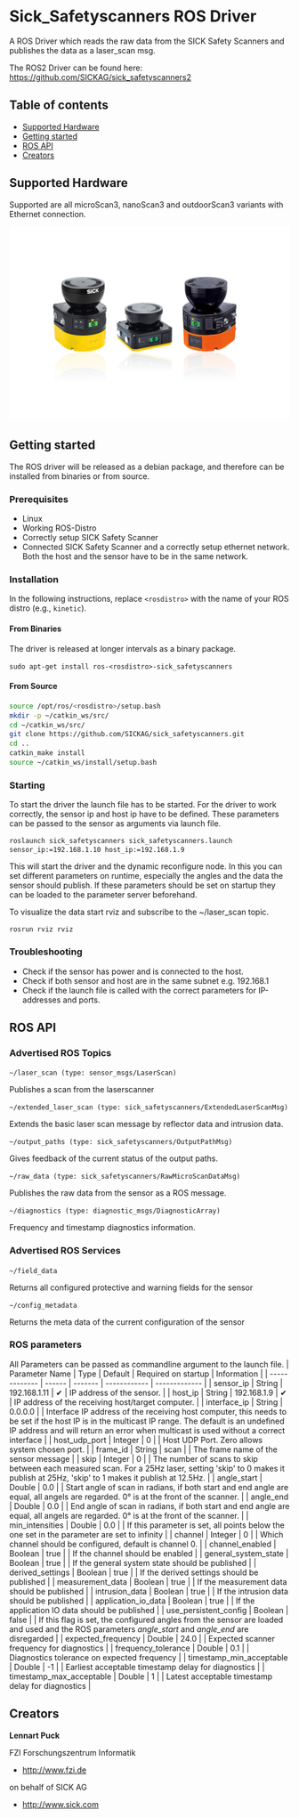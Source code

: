 # Sick_Safetyscanners ROS Driver

A ROS Driver which reads the raw data from the SICK Safety Scanners and publishes the data as a laser_scan msg.

The ROS2 Driver can be found here: https://github.com/SICKAG/sick_safetyscanners2

## Table of contents

- [Supported Hardware](#supported-hardware)
- [Getting started](#getting-started)
- [ROS API](#ros-api)
- [Creators](#creators)


## Supported Hardware

Supported are all microScan3, nanoScan3 and outdoorScan3 variants with Ethernet connection.

![ ](docs/images/safetyscanners.png  "Sick Safetyscanner Family")



## Getting started

The ROS driver will be released as a debian package, and therefore can be installed from binaries or from source.

### Prerequisites

* Linux
* Working ROS-Distro
* Correctly setup SICK Safety Scanner
* Connected SICK Safety Scanner and a correctly setup ethernet network. Both the host and the sensor have to be in the same network.

### Installation

In the following instructions, replace `<rosdistro>` with the name of your ROS distro (e.g., `kinetic`).

#### From Binaries

The driver is released at longer intervals as a binary package. 

`sudo apt-get install ros-<rosdistro>-sick_safetyscanners`


#### From Source

```bash
source /opt/ros/<rosdistro>/setup.bash
mkdir -p ~/catkin_ws/src/
cd ~/catkin_ws/src/
git clone https://github.com/SICKAG/sick_safetyscanners.git
cd ..
catkin_make install
source ~/catkin_ws/install/setup.bash
```

### Starting

To start the driver the launch file has to be started. For the driver to work correctly, the sensor ip and host ip have to be defined. These parameters can be passed to the sensor as arguments via launch file.

```
roslaunch sick_safetyscanners sick_safetyscanners.launch sensor_ip:=192.168.1.10 host_ip:=192.168.1.9
```

This will start the driver and the dynamic reconfigure node. In this you can set different parameters on runtime, especially the angles and the data the sensor should publish. If these parameters should be set on startup they can be loaded to the parameter server beforehand.

To visualize the data start rviz and subscribe to the ~/laser_scan topic.

```
rosrun rviz rviz 
```

### Troubleshooting

* Check if the sensor has power and is connected to the host.
* Check if both sensor and host are in the same subnet e.g. 192.168.1
* Check if the launch file is called with the correct parameters for IP-addresses and ports.

## ROS API



### Advertised ROS Topics


`
~/laser_scan (type: sensor_msgs/LaserScan)
`

Publishes a scan from the laserscanner

`
~/extended_laser_scan (type: sick_safetyscanners/ExtendedLaserScanMsg)
`

Extends the basic laser scan message by reflector data and intrusion data.

`
~/output_paths (type: sick_safetyscanners/OutputPathMsg)
`

Gives feedback of the current status of the output paths.


`
~/raw_data (type: sick_safetyscanners/RawMicroScanDataMsg)
`

Publishes the raw data from the sensor as a ROS message.

`
~/diagnostics (type: diagnostic_msgs/DiagnosticArray)
`

Frequency and timestamp diagnostics information.

### Advertised ROS Services

`
~/field_data
`

Returns all configured protective and warning fields for the sensor

`
~/config_metadata
`

Returns the meta data of the current configuration of the sensor


### ROS parameters

All Parameters can be passed as commandline argument to the launch file.
| Parameter Name           | Type    | Default      | Required on startup | Information                                                                                                                                                                                                                                   |
| -------------            | ------  | -------      | ------------        | -------------                                                                                                                                                                                                                                 |
| sensor_ip                | String  | 192.168.1.11 | ✔                   | IP address of the sensor.                                                                                                                                                                                                                     |
| host_ip                  | String  | 192.168.1.9  | ✔                   | IP address of the receiving host/target computer.                                                                                                                                                                                             |
| interface_ip             | String  | 0.0.0.0      |                     | Interface IP address of the receiving host computer, this needs to be set if the host IP is in the multicast IP range. The default is an undefined IP address and will return an error when multicast is used without a correct interface     |
| host_udp_port            | Integer | 0            |                     | Host UDP Port. Zero allows system chosen port.                                                                                                                                                                                                |
| frame_id                 | String  | scan         |                     | The frame name of the sensor message                                                                                                                                                                                                          |
| skip                     | Integer | 0            |                     | The number of scans to skip between each measured scan.  For a 25Hz laser, setting 'skip' to 0 makes it publish at 25Hz, 'skip' to 1 makes it publish at 12.5Hz.                                                                              |
| angle_start              | Double  | 0.0          |                     | Start angle of scan in radians, if both start and end angle are equal, all angels are regarded.  0° is at the front of the scanner.                                                                                                           |
| angle_end                | Double  | 0.0          |                     | End angle of scan in radians, if both start and end angle are equal, all angels are regarded.  0° is at the front of the scanner.                                                                                                             |
| min_intensities          | Double  | 0.0          |                     | If this parameter is set, all points below the one set in the parameter are set to infinity                                                                                                                                                   |
| channel                  | Integer | 0            |                     | Which channel should be configured, default is channel 0.                                                                                                                                                                                     |
| channel_enabled          | Boolean | true         |                     | If the channel should be enabled                                                                                                                                                                                                              |
| general_system_state     | Boolean | true         |                     | If the general system state should be published                                                                                                                                                                                               |
| derived_settings         | Boolean | true         |                     | If the derived settings should be published                                                                                                                                                                                                   |
| measurement_data         | Boolean | true         |                     | If the measurement data should be published                                                                                                                                                                                                   |
| intrusion_data           | Boolean | true         |                     | If the intrusion data should be published                                                                                                                                                                                                     |
| application_io_data      | Boolean | true         |                     | If the application IO data should be published                                                                                                                                                                                                |
| use_persistent_config    | Boolean | false        |                     | If this flag is set, the configured angles from the sensor are loaded and used and the ROS parameters *angle_start* and *angle_end* are disregarded                                                                                           |
| expected_frequency       | Double  | 24.0         |                     | Expected scanner frequency for diagnostics                                                                                                                                                                                                    |
| frequency_tolerance      | Double  | 0.1          |                     | Diagnostics tolerance on expected frequency                                                                                                                                                                                                   |
| timestamp_min_acceptable | Double  | -1           |                     | Earliest acceptable timestamp delay for diagnostics                                                                                                                                                                                           |
| timestamp_max_acceptable | Double  | 1            |                     | Latest acceptable timestamp delay for diagnostics                                                                                                                                                                                             |

## Creators

**Lennart Puck** 

FZI Forschungszentrum Informatik


- <http://www.fzi.de>

on behalf of SICK AG 

- <http://www.sick.com>



